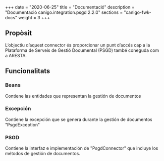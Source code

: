 +++
date        = "2020-06-25"
title       = "Documentació"
description = "Documentació canigo.integration.psgd 2.2.0"
sections    = "canigo-fwk-docs"
weight      = 3
+++

## Propòsit

L’objectiu d’aquest connector és proporcionar un punt d’accés cap a la Plataforma de Serveis de Gestió Documental (PSGD) també coneguda com a ARESTA.

## Funcionalitats

### Beans

Contiene las entidades que representan la gestión de documentos

### Excepción

Contiene la excepción que se genera durante la gestión de documentos "PsgdException"

### PSGD

Contiene la interfaz e implementación de "PsgdConnector" que incluye los métodos de gestión de documentos. 
